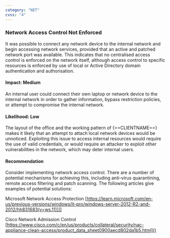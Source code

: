```yaml
---
category: "NET"
cvss: "4"
---
```

### Network Access Control Not Enforced
It was possible to connect any network device to the internal network and begin accessing network services, provided that an active and patched network port was available. This indicates that no centralised access control is enforced on the network itself, although access control to specific resources is enforced by use of local or Active Directory domain authentication and authorisation.
#### Impact: Medium
An internal user could connect their own laptop or network device to the internal network in order to gather information, bypass restriction policies, or attempt to compromise the internal network.
#### Likelihood: Low
The layout of the office and the working pattern of {==CLIENTNAME==} makes it likely that an attempt to attach local network devices would be unnoticed. Exploiting this issue to access internal resources would require the use of valid credentials, or would require an attacker to exploit other vulnerabilities in the network, which may deter internal users.
#### Recommendation
Consider implementing network access control. There are a number of potential mechanisms for achieving this, including anti-virus quarantining, remote access filtering and patch scanning. The following articles give examples of potential solutions:

Microsoft Network Access Protection
[https://learn.microsoft.com/en-us/previous-versions/windows/it-pro/windows-server-2012-R2-and-2012/hh831683(v=ws.11)]()

Cisco Network Admission Control
[https://www.cisco.com/c/en/us/products/collateral/security/nac-appliance-clean-access/product_data_sheet0900aecd802da1b5.html]()
